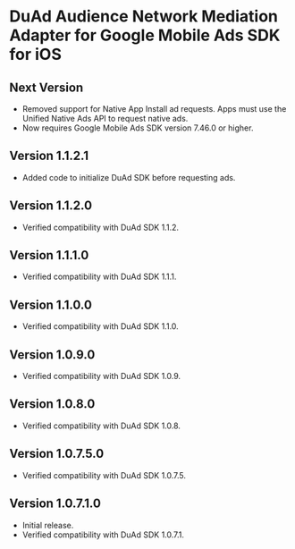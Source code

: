 # DuAd Audience Network Mediation Adapter for Google Mobile Ads SDK for iOS

## Next Version
- Removed support for Native App Install ad requests. Apps must use the Unified Native Ads API to request native ads.
- Now requires Google Mobile Ads SDK version 7.46.0 or higher.

## Version 1.1.2.1
- Added code to initialize DuAd SDK before requesting ads.

## Version 1.1.2.0
- Verified compatibility with DuAd SDK 1.1.2.

## Version 1.1.1.0
- Verified compatibility with DuAd SDK 1.1.1.

## Version 1.1.0.0
- Verified compatibility with DuAd SDK 1.1.0.

## Version 1.0.9.0
- Verified compatibility with DuAd SDK 1.0.9.

## Version 1.0.8.0
- Verified compatibility with DuAd SDK 1.0.8.

## Version 1.0.7.5.0
- Verified compatibility with DuAd SDK 1.0.7.5.

## Version 1.0.7.1.0
- Initial release.
- Verified compatibility with DuAd SDK 1.0.7.1.
